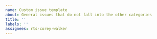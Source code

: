 ```yaml
---
name: Custom issue template
about: General issues that do not fall into the other categories
title: ''
labels: ''
assignees: rts-corey-walker
---
```

